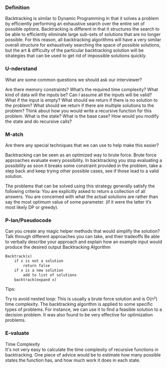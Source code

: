 ### Definition

Backtracking is similar to Dynamic Programming in that it solves a problem by efficiently performing an exhaustive search over the entire set of possible options. Backtracking is different in that it structures the search to be able to efficiently eliminate large sub-sets of solutions that are no longer possible. For this reason, all backtracking algorithms will have a very similar overall structure for exhaustively searching the space of possible solutions, but the art & difficulty of the particular backtracking solution will be strategies that can be used to get rid of impossible solutions quickly.

### U-nderstand

What are some common questions we should ask our interviewer?

Are there memory constraints?
What’s the required time complexity?
What kind of data will the inputs be?
Can I assume all the inputs will be valid?
What if the input is empty?
What should we return if there is no solution to the problem?
What should we return if there are multiple solutions to the problem?
Think about how you would write a recursive function for this problem. What is the state? What is the base case? How would you modify the state and do recursive calls?

### M-atch

Are there any special techniques that we can use to help make this easier?

Backtracking can be seen as an optimized way to brute force. Brute force approaches evaluate every possibility. In backtracking you stop evaluating a possibility as soon it breaks some constraint provided in the problem, take a step back and keep trying other possible cases, see if those lead to a valid solution.

The problems that can be solved using this strategy generally satisfy the following criteria: You are explicitly asked to return a collection of all answers. You are concerned with what the actual solutions are rather than say the most optimum value of some parameter. (if it were the latter it’s most likely DP or greedy).

### P-lan/Pseudocode

Can you create any magic helper methods that would simplify the solution?
Talk through different approaches you can take, and their tradeoffs
Be able to verbally describe your approach and explain how an example input would produce the desired output
Backtracking Algorithm

```markdown
Backtrack(x)
    if x is not a solution
        return false
    if x is a new solution
        add to list of solutions
    backtrack(expand x)
```

Tips:

Try to avoid nested loop: This is usually a brute force solution and is O(n²) time complexity.
The backtracking algorithm is applied to some specific types of problems. For instance, we can use it to find a feasible solution to a decision problem. It was also found to be very effective for optimization problems.

### E-valuate

Time Complexity
<br>
It's not very easy to calculate the time complexity of recursive functions in backtracking. One piece of advice would be to estimate how many possible states the function has, and how much work it does in each state.